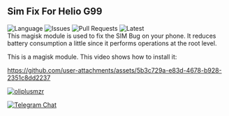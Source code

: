 ## Sim Fix For Helio G99
![Language](https://img.shields.io/github/languages/top/oliplusmzr/Sim_Fix_For_G99)
![Issues](https://img.shields.io/github/issues/oliplusmzr/Sim_Fix_For_G99)
![Pull Requests](https://img.shields.io/github/issues-pr/oliplusmzr/Sim_Fix_For_G99)
![Latest](https://img.shields.io/github/v/release/oliplusmzr/Sim_Fix_For_G99)
<br>
This magisk module is used to fix the SIM Bug on your phone. It reduces battery consumption a little since it performs operations at the root level. 

This is a magisk module. This video shows how to install it:

https://github.com/user-attachments/assets/5b3c729a-e83d-4678-b928-2351c8dd2237


<p align="left"> <a href="https://github.com/ryo-ma/github-profile-trophy"><img src="https://github-profile-trophy.vercel.app/?username=oliplusmzr" alt="oliplusmzr" /></a> </p>

<p align="left"> <a href="https://t.me/SamsungA24TR" target="blank"><img src="https://upload.wikimedia.org/wikipedia/commons/thumb/8/82/Telegram_logo.svg/2048px-Telegram_logo.svg.png" alt="Telegram Chat" /></a> </p> 
